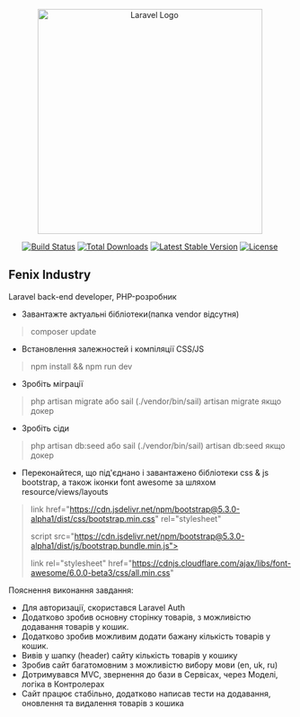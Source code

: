 <p align="center"><a href="https://laravel.com" target="_blank"><img src="https://raw.githubusercontent.com/laravel/art/master/logo-lockup/5%20SVG/2%20CMYK/1%20Full%20Color/laravel-logolockup-cmyk-red.svg" width="400" alt="Laravel Logo"></a></p>

<p align="center">
<a href="https://github.com/laravel/framework/actions"><img src="https://github.com/laravel/framework/workflows/tests/badge.svg" alt="Build Status"></a>
<a href="https://packagist.org/packages/laravel/framework"><img src="https://img.shields.io/packagist/dt/laravel/framework" alt="Total Downloads"></a>
<a href="https://packagist.org/packages/laravel/framework"><img src="https://img.shields.io/packagist/v/laravel/framework" alt="Latest Stable Version"></a>
<a href="https://packagist.org/packages/laravel/framework"><img src="https://img.shields.io/packagist/l/laravel/framework" alt="License"></a>
</p>

## Fenix Industry

Laravel back-end developer, PHP-розробник

- Завантажте актуальні бібліотеки(папка vendor відсутня)
> composer update
- Встановлення залежностей і компіляції CSS/JS
> npm install && npm run dev
- Зробіть міграції
> php artisan migrate або sail (./vendor/bin/sail) artisan migrate якщо докер
- Зробіть сіди
> php artisan db:seed або sail (./vendor/bin/sail) artisan db:seed якщо докер
- Переконайтеся, що під'єднано і завантажено бібліотеки css & js bootstrap, а також іконки font awesome за шляхом resource/views/layouts
> link href="https://cdn.jsdelivr.net/npm/bootstrap@5.3.0-alpha1/dist/css/bootstrap.min.css" rel="stylesheet"
> 
> script src="https://cdn.jsdelivr.net/npm/bootstrap@5.3.0-alpha1/dist/js/bootstrap.bundle.min.js">
> 
> link rel="stylesheet" href="https://cdnjs.cloudflare.com/ajax/libs/font-awesome/6.0.0-beta3/css/all.min.css"

Пояснення виконання завдання:
- Для авторизації, скористався Laravel Auth
- Додатково зробив основну сторінку товарів, з можливістю додавання товарів у кошик.
- Додатково зробив можливим додати бажану кількість товарів у кошик.
- Вивів у шапку (header) сайту кількість товарів у кошику
- Зробив сайт багатомовним з можливістю вибору мови (en, uk, ru)
- Дотримувався MVC, звернення до бази в Сервісах, через Моделі, логіка в Контролерах
- Сайт працює стабільно, додатково написав тести на додавання, оновлення та видалення товарів з кошика
